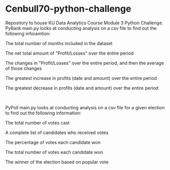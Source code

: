 # Cenbull70-python-challenge

Repository to house KU Data Analytics Course Module 3 Python Challenge.
<br>
PyBank main.py looks at conducting analysis on a csv file to find out the following inforamtion:
  <p>The total number of months included in the dataset</p>
  <p>The net total amount of "Profit/Losses" over the entire period</p>
  <p>The changes in "Profit/Losses" over the entire period, and then the average of those changes</p>
  <p>The greatest increase in profits (date and amount) over the entire period</p>
  <p>The greatest decrease in profits (date and amount) over the entire period</p>
  <p></p>
  <p></p><br>

<p>PyPoll main.py looks at conducting analysis on a csv file for a given election to find out the following information:</p>
    <p>The total number of votes cast</p>
    <p>A complete list of candidates who received votes</p>
    <p>The percentage of votes each candidate won</p>
    <p> The total number of votes each candidate won</p>
    <p> The winner of the election based on popular vote</p>
